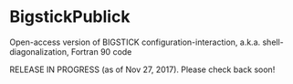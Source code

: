 # BigstickPublick
Open-access version of BIGSTICK configuration-interaction, a.k.a. shell-diagonalization, Fortran 90 code

RELEASE IN PROGRESS (as of Nov 27, 2017). Please check back soon!
